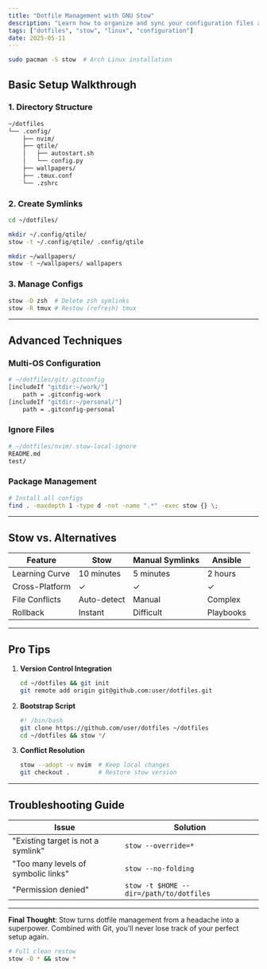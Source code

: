 ```yaml
---
title: "Dotfile Management with GNU Stow"
description: "Learn how to organize and sync your configuration files across systems using GNU Stow."
tags: ["dotfiles", "stow", "linux", "configuration"]
date: 2025-05-11
---
```


```bash
sudo pacman -S stow  # Arch Linux installation
```

## **Basic Setup Walkthrough**

### 1. Directory Structure
```bash
~/dotfiles
└── .config/
    ├── nvim/
    ├── qtile/
    │   ├── autostart.sh
    │   └── config.py
    ├── wallpapers/
    ├── .tmux.conf
    └── .zshrc
```

### 2. Create Symlinks
```bash
cd ~/dotfiles/

mkdir ~/.config/qtile/
stow -t ~/.config/qtile/ .config/qtile

mkdir ~/wallpapers/
stow -t ~/wallpapers/ wallpapers
```

### 3. Manage Configs
```bash
stow -D zsh  # Delete zsh symlinks
stow -R tmux # Restow (refresh) tmux
```

---

## **Advanced Techniques**

### Multi-OS Configuration
```bash
# ~/dotfiles/git/.gitconfig
[includeIf "gitdir:~/work/"]
    path = .gitconfig-work
[includeIf "gitdir:~/personal/"]
    path = .gitconfig-personal
```

### Ignore Files
```bash
# ~/dotfiles/nvim/.stow-local-ignore
README.md
test/
```

### Package Management
```bash
# Install all configs
find . -maxdepth 1 -type d -not -name ".*" -exec stow {} \;
```

---

## **Stow vs. Alternatives**

| Feature         | Stow       | Manual Symlinks | Ansible     |
|-----------------|------------|-----------------|-------------|
| Learning Curve  | 10 minutes | 5 minutes       | 2 hours     |
| Cross-Platform  | ✓          | ✓               | ✓           |
| File Conflicts  | Auto-detect| Manual          | Complex     |
| Rollback        | Instant    | Difficult       | Playbooks   |

---

## **Pro Tips**

1. **Version Control Integration**  
   ```bash
   cd ~/dotfiles && git init
   git remote add origin git@github.com:user/dotfiles.git
   ```

2. **Bootstrap Script**  
   ```bash
   #! /bin/bash
   git clone https://github.com/user/dotfiles ~/dotfiles
   cd ~/dotfiles && stow */
   ```

3. **Conflict Resolution**  
   ```bash
   stow --adopt -v nvim  # Keep local changes
   git checkout .        # Restore stow version
   ```

---

## **Troubleshooting Guide**

| Issue                      | Solution                          |
|----------------------------|-----------------------------------|
"Existing target is not a symlink" | `stow --override=*`  
"Too many levels of symbolic links" | `stow --no-folding`  
"Permission denied"           | `stow -t $HOME --dir=/path/to/dotfiles`  

---

**Final Thought**: Stow turns dotfile management from a headache into a superpower. Combined with Git, you'll never lose track of your perfect setup again. 

```bash
# Full clean restow
stow -D * && stow *
```
